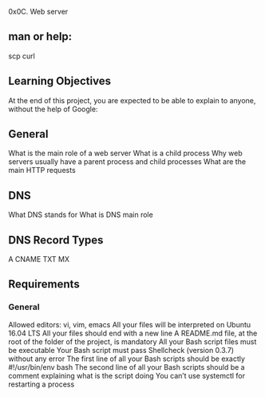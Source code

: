 0x0C. Web server

## man or help:
scp
curl
## Learning Objectives
At the end of this project, you are expected to be able to explain to anyone, without the help of Google:

## General
What is the main role of a web server
What is a child process
Why web servers usually have a parent process and child processes
What are the main HTTP requests
## DNS
What DNS stands for
What is DNS main role
## DNS Record Types
A
CNAME
TXT
MX

## Requirements
### General
Allowed editors: vi, vim, emacs
All your files will be interpreted on Ubuntu 16.04 LTS
All your files should end with a new line
A README.md file, at the root of the folder of the project, is mandatory
All your Bash script files must be executable
Your Bash script must pass Shellcheck (version 0.3.7) without any error
The first line of all your Bash scripts should be exactly #!/usr/bin/env bash
The second line of all your Bash scripts should be a comment explaining what is the script doing
You can’t use systemctl for restarting a process

